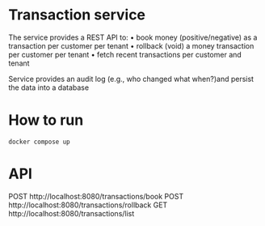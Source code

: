 # Transaction service

The service provides a REST API to:
• book money (positive/negative) as a transaction
per customer per tenant
• rollback (void) a money transaction per customer per tenant
• fetch recent transactions per customer and tenant

Service provides an audit log (e.g., who changed what when?)and persist the data into a database

# How to run

`docker compose up`

# API

POST http://localhost:8080/transactions/book
POST http://localhost:8080/transactions/rollback
GET http://localhost:8080/transactions/list